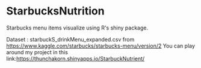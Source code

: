 # StarbucksNutrition
Starbucks menu items visualize using R's shiny package.

Dataset : starbuckS_drinkMenu_expanded.csv from https://www.kaggle.com/starbucks/starbucks-menu/version/2
You can play around my project in this link:https://thunchakorn.shinyapps.io/StarbuckNutrient/
